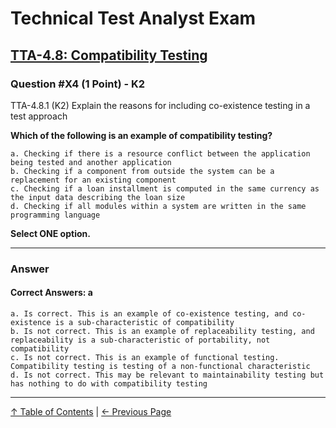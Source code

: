# Technical Test Analyst Exam

## [TTA-4.8: Compatibility Testing](../4-quality-characteristics-for-technical-testing/4.8-compatibility-testing.md)

### Question #X4 (1 Point) - K2

TTA-4.8.1 (K2) Explain the reasons for including co-existence testing in a test approach

**Which of the following is an example of compatibility testing?**

    a. Checking if there is a resource conflict between the application being tested and another application
    b. Checking if a component from outside the system can be a replacement for an existing component
    c. Checking if a loan installment is computed in the same currency as the input data describing the loan size
    d. Checking if all modules within a system are written in the same programming language

**Select ONE option.**

---

### Answer

#### Correct Answers: a

    a. Is correct. This is an example of co-existence testing, and co-existence is a sub-characteristic of compatibility
    b. Is not correct. This is an example of replaceability testing, and replaceability is a sub-characteristic of portability, not compatibility
    c. Is not correct. This is an example of functional testing. Compatibility testing is testing of a non-functional characteristic
    d. Is not correct. This may be relevant to maintainability testing but has nothing to do with compatibility testing

---

[↑ Table of Contents](../../README.md#table-of-contents) | [← Previous Page](question-4.md)

